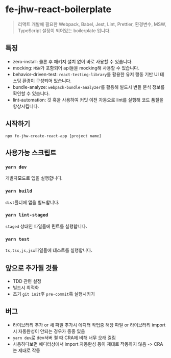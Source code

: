 # fe-jhw-react-boilerplate

> 리액트 개발에 필요한 Webpack, Babel, Jest, Lint, Prettier, 환경변수, MSW, TypeScript 설정이 되어있는 boilerplate 입니다.

## 특징

- zero-install: 클론 후 패키지 설치 없이 바로 사용할 수 있습니다.
- mocking: `MSW`가 포함되어 api들을 mocking해 사용할 수 있습니다.
- behavior-driven-test: `react-testing-library`를 활용한 유저 행동 기반 UI 테스팅 환경이 구성되어 있습니다.
- bundle-analyze: `webpack-bundle-analyzer`를 활용해 빌드시 번들 분석 정보를 확인할 수 있습니다.
- lint-automation: 깃 훅을 사용하여 커밋 이전 자동으로 lint를 실행해 코드 품질을 향상시킵니다.

## 시작하기

`npx fe-jhw-create-react-app [project name]`

## 사용가능 스크립트

### `yarn dev`

개발자모드로 앱을 실행합니다.

### `yarn build`

`dist`폴더에 앱을 빌드합니다.

### `yarn lint-staged`

`staged` 상태인 파일들에 린트를 실행합니다.

### `yarn test`

`ts,tsx,js,jsx`파일들에 테스트를 실행합니다.

## 앞으로 추가될 것들

- TDD 관련 설정
- 빌드시 최적화
- 초기 `git init`후 `pre-commit`훅 실행시키기

## 버그

- 라이브러리 추가 or 새 파일 추가시 에디터 작업중 해당 파일 or 라이브러리 import시 자동완성이 안되는 경우가 종종 있음
- `yarn dev`로 dev서버 켤 때 CRA에 비해 너무 오래 걸림
- 사용하다보면 에디터상에서 import 자동완성 등이 제대로 작동하지 않음 -> CRA는 제대로 작동
